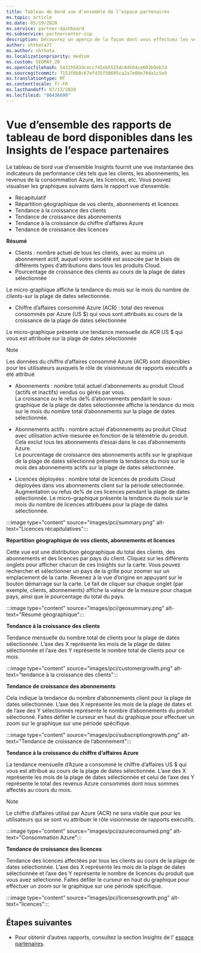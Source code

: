 ```yaml
---
title: Tableau de bord vue d’ensemble de l’espace partenaires
ms.topic: article
ms.date: 05/19/2020
ms.service: partner-dashboard
ms.subservice: partnercenter-csp
description: Découvrez un aperçu de la façon dont vous effectuez les ventes et le déploiement, la croissance des clients et la croissance du chiffre d’affaires avec les licences, les abonnements et la consommation Azure.
author: shthota77
ms.author: shthota
ms.localizationpriority: medium
ms.custom: SEOMAY.20
ms.openlocfilehash: 54315583dcecc745eb5525dc84504ce603b9eb7d
ms.sourcegitcommit: 7153f0b8c67efd35f58695ca2a7e00e70da1c5e9
ms.translationtype: MT
ms.contentlocale: fr-FR
ms.lasthandoff: 07/17/2020
ms.locfileid: "86436698"
---
```

# <a name="overview-dashboard-reports-available-in-partner-center-insights"></a>Vue d’ensemble des rapports de tableau de bord disponibles dans les Insights de l’espace partenaires
 
Le tableau de bord vue d’ensemble Insights fournit une vue instantanée des indicateurs de performance clés tels que les clients, les abonnements, les revenus de la consommation Azure, les licences, etc. Vous pouvez visualiser les graphiques suivants dans le rapport vue d’ensemble. 

- Récapitulatif  
- Répartition géographique de vos clients, abonnements et licences  
- Tendance à la croissance des clients 
- Tendance de croissance des abonnements 
- Tendance à la croissance du chiffre d’affaires Azure 
- Tendance de croissance des licences 

**Résumé**

- Clients : nombre actuel de tous les clients, avec au moins un abonnement actif, auquel votre société est associée par le biais de différents types d’attributions dans tous les produits Cloud. 
- Pourcentage de croissance des clients au cours de la plage de dates sélectionnée 

Le micro-graphique affiche la tendance du mois sur le mois du nombre de clients-sur la plage de dates sélectionnée. 

 
- Chiffre d’affaires consommé Azure (ACR) : total des revenus consommés par Azure (US $) qui vous sont attribués au cours de la croissance de la plage de dates sélectionnée

Le micro-graphique présente une tendance mensuelle de ACR US $ qui vous est attribuée sur la plage de dates sélectionnée 
>[!Note] 
>Les données du chiffre d’affaires consommé Azure (ACR) sont disponibles pour les utilisateurs auxquels le rôle de visionneuse de rapports exécutifs a été attribué 
 
- Abonnements : nombre total actuel d’abonnements au produit Cloud (actifs et inactifs) vendus ou gérés par vous.  
La croissance ou le refus de% d’abonnements pendant le sous-graphique de la plage de dates sélectionnée affiche la tendance du mois sur le mois du nombre total d’abonnements sur la plage de dates sélectionnée. 
 
- Abonnements actifs : nombre actuel d’abonnements au produit Cloud avec utilisation active mesurée en fonction de la télémétrie du produit. Cela exclut tous les abonnements d’essai dans le cas d’abonnements Azure.  
Le pourcentage de croissance des abonnements actifs sur le graphique de la plage de dates sélectionné présente la tendance du mois sur le mois des abonnements actifs sur la plage de dates sélectionnée. 
 
- Licences déployées : nombre total de licences de produits Cloud déployées dans vos abonnements client sur la période sélectionnée. Augmentation ou refus de% de ces licences pendant la plage de dates sélectionnée. Le micro-graphique présente la tendance du mois sur le mois du nombre de licences attribuées pour la plage de dates sélectionnée.

:::image type="content" source="images/pci/summary.png" alt-text="Licences récapitulatives":::

**Répartition géographique de vos clients, abonnements et licences** 

Cette vue est une distribution géographique du total des clients, des abonnements et des licences par pays du client. Cliquez sur les différents onglets pour afficher chacun de ces Insights sur la carte. Vous pouvez rechercher et sélectionner un pays de la grille pour zoomer sur un emplacement de la carte. Revenez à la vue d’origine en appuyant sur le bouton démarrage sur la carte. Le fait de cliquer sur chaque onglet (par exemple, clients, abonnements) affiche la valeur de la mesure pour chaque pays, ainsi que le pourcentage du total du pays.  

:::image type="content" source="images/pci/geosummary.png" alt-text="Résumé géographique":::

**Tendance à la croissance des clients**

Tendance mensuelle du nombre total de clients pour la plage de dates sélectionnée. L’axe des X représente les mois de la plage de dates sélectionnée et l’axe des Y représente le nombre total de clients pour ce mois. 

:::image type="content" source="images/pci/customergrowth.png" alt-text="tendance à la croissance des clients":::

**Tendance de croissance des abonnements**

Cela indique la tendance du nombre d’abonnements client pour la plage de dates sélectionnée. L’axe des X représente les mois de la plage de dates et de l’axe des Y sélectionnés représente le nombre d’abonnements du produit sélectionné. Faites défiler le curseur en haut du graphique pour effectuer un zoom sur le graphique sur une période spécifique. 

:::image type="content" source="images/pci/subscriptiongrowth.png" alt-text="Tendance de croissance de l’abonnement":::

**Tendance à la croissance du chiffre d’affaires Azure**

La tendance mensuelle d’Azure a consommé le chiffre d’affaires US $ qui vous est attribué au cours de la plage de dates sélectionnée. L’axe des X représente les mois de la plage de dates sélectionnée et celui de l’axe des Y représente le total des revenus Azure consommés dont nous sommes affectés au cours du mois.
   
>[!Note] 
>Le chiffre d’affaires utilisé par Azure (ACR) ne sera visible que pour les utilisateurs qui se sont vu attribuer le rôle visionneuse de rapports exécutifs. 

:::image type="content" source="images/pci/azureconsumed.png" alt-text="Consommation Azure":::

**Tendance de croissance des licences**
 
Tendance des licences affectées par tous les clients au cours de la plage de dates sélectionnée. L’axe des X représente les mois de la plage de dates sélectionnée et l’axe des Y représente le nombre de licences du produit que vous avez sélectionné. Faites défiler le curseur en haut du graphique pour effectuer un zoom sur le graphique sur une période spécifique.  

:::image type="content" source="images/pci/licensesgrowth.png" alt-text="licences":::

## <a name="next-steps"></a>Étapes suivantes

- Pour obtenir d’autres rapports, consultez la section Insights de l' [espace partenaires](partner-center-insights.md).

